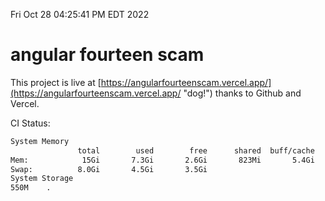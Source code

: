 Fri Oct 28 04:25:41 PM EDT 2022

# angular fourteen scam


This project is live at [https://angularfourteenscam.vercel.app/](https://angularfourteenscam.vercel.app/ "dog!") thanks to Github and Vercel.

CI Status: 

```bash
System Memory
               total        used        free      shared  buff/cache   available
Mem:            15Gi       7.3Gi       2.6Gi       823Mi       5.4Gi       6.9Gi
Swap:          8.0Gi       4.5Gi       3.5Gi
System Storage
550M	.
```
